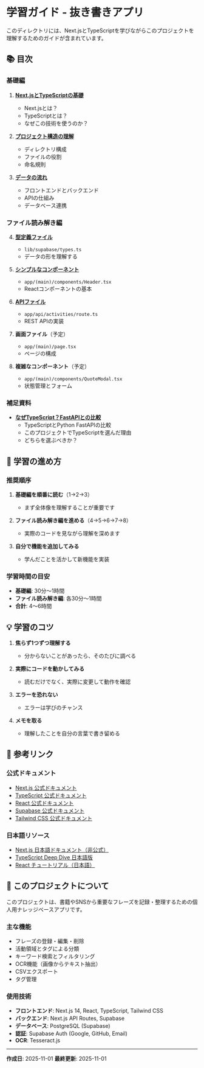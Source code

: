 # 学習ガイド - 抜き書きアプリ

このディレクトリには、Next.jsとTypeScriptを学びながらこのプロジェクトを理解するためのガイドが含まれています。

## 📚 目次

### 基礎編

1. **[Next.jsとTypeScriptの基礎](./01_basics.md)**
   - Next.jsとは？
   - TypeScriptとは？
   - なぜこの技術を使うのか？

2. **[プロジェクト構造の理解](./02_project_structure.md)**
   - ディレクトリ構成
   - ファイルの役割
   - 命名規則

3. **[データの流れ](./03_data_flow.md)**
   - フロントエンドとバックエンド
   - APIの仕組み
   - データベース連携

### ファイル読み解き編

4. **[型定義ファイル](./04_types_file.md)**
   - `lib/supabase/types.ts`
   - データの形を理解する

5. **[シンプルなコンポーネント](./05_header_component.md)**
   - `app/(main)/components/Header.tsx`
   - Reactコンポーネントの基本

6. **[APIファイル](./06_api_activities.md)**
   - `app/api/activities/route.ts`
   - REST APIの実装

7. **画面ファイル**（予定）
   - `app/(main)/page.tsx`
   - ページの構成

8. **複雑なコンポーネント**（予定）
   - `app/(main)/components/QuoteModal.tsx`
   - 状態管理とフォーム

### 補足資料

- **[なぜTypeScript？FastAPIとの比較](./appendix_typescript_vs_fastapi.md)**
  - TypeScriptとPython FastAPIの比較
  - このプロジェクトでTypeScriptを選んだ理由
  - どちらを選ぶべきか？

## 🎯 学習の進め方

### 推奨順序

1. **基礎編を順番に読む**（1→2→3）
   - まず全体像を理解することが重要です

2. **ファイル読み解き編を進める**（4→5→6→7→8）
   - 実際のコードを見ながら理解を深めます

3. **自分で機能を追加してみる**
   - 学んだことを活かして新機能を実装

### 学習時間の目安

- **基礎編**: 30分〜1時間
- **ファイル読み解き編**: 各30分〜1時間
- **合計**: 4〜6時間

## 💡 学習のコツ

1. **焦らず1つずつ理解する**
   - 分からないことがあったら、そのたびに調べる

2. **実際にコードを動かしてみる**
   - 読むだけでなく、実際に変更して動作を確認

3. **エラーを恐れない**
   - エラーは学びのチャンス

4. **メモを取る**
   - 理解したことを自分の言葉で書き留める

## 🔗 参考リンク

### 公式ドキュメント

- [Next.js 公式ドキュメント](https://nextjs.org/docs)
- [TypeScript 公式ドキュメント](https://www.typescriptlang.org/docs/)
- [React 公式ドキュメント](https://react.dev/)
- [Supabase 公式ドキュメント](https://supabase.com/docs)
- [Tailwind CSS 公式ドキュメント](https://tailwindcss.com/docs)

### 日本語リソース

- [Next.js 日本語ドキュメント（非公式）](https://ja.next-community-docs.dev/)
- [TypeScript Deep Dive 日本語版](https://typescript-jp.gitbook.io/deep-dive/)
- [React チュートリアル（日本語）](https://ja.react.dev/learn)

## 📝 このプロジェクトについて

このプロジェクトは、書籍やSNSから重要なフレーズを記録・整理するための個人用ナレッジベースアプリです。

### 主な機能

- フレーズの登録・編集・削除
- 活動領域とタグによる分類
- キーワード検索とフィルタリング
- OCR機能（画像からテキスト抽出）
- CSVエクスポート
- タグ管理

### 使用技術

- **フロントエンド**: Next.js 14, React, TypeScript, Tailwind CSS
- **バックエンド**: Next.js API Routes, Supabase
- **データベース**: PostgreSQL (Supabase)
- **認証**: Supabase Auth (Google, GitHub, Email)
- **OCR**: Tesseract.js

---

**作成日**: 2025-11-01
**最終更新**: 2025-11-01
